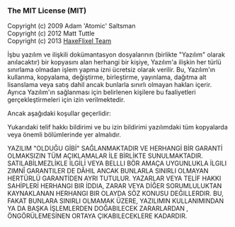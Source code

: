 ### The MIT License (MIT)

Copyright (c) 2009 Adam 'Atomic' Saltsman <br>
Copyright (c) 2012 Matt Tuttle <br>
Copyright (c) 2013 [HaxeFlixel Team](https://github.com/orgs/HaxeFlixel/people)

İşbu yazılım ve ilişkili dokümantasyon dosyalarının (birlikte "Yazılım" olarak anılacaktır) bir kopyasını alan herhangi bir kişiye, Yazılım'a ilişkin her türlü sınırlama olmadan işlem yapma izni ücretsiz olarak verilir.
Bu, Yazılım'ın kullanma, kopyalama, değiştirme, birleştirme, yayınlama, dağıtma alt lisanslama veya satış dahil ancak bunlarla sınırlı olmayan hakları içerir. 
Ayrıca Yazılım'ın sağlanması için belirlenen kişilere bu faaliyetleri gerçekleştirmeleri için izin verilmektedir.

Ancak aşağıdaki koşullar geçerlidir:

Yukarıdaki telif hakkı bildirimi ve bu izin bildirimi yazılımdaki tüm kopyalarda veya önemli bölümlerinde yer almalıdır.

YAZILIM "OLDUĞU GİBİ" SAĞLANMAKTADIR VE HERHANGİ BİR GARANTİ OLMAKSIZIN TÜM AÇIKLAMALAR İLE BİRLİKTE SUNULMAKTADIR. SATILABİLMEZLİKLE İLGİLİ VEYA BELLLI BÖR AMAÇA UYGUNLUKLA İLGILI ZIMNÎ GARANTILER DE DÂHIL ANCAK BUNLARLA SINIRLI OLMAYAN HERTÜRLÜ GARANTİDEN AYRI TUTULUR. 
YAZARLAR VEYA TELİF HAKKI SAHİPLERİ HERHANGI BIR İDDIA, ZARAR VEYA DİĞER SORUMLULUKTAN KAYNAKLANAN HERHANGI BIR OLAYDA SÖZ KONUSU DEĞILLERDIR. 
BU, FAKAT BUNLARA SINIRLI OLMAMAK ÜZERE, YAZILIMIN KULLANIMINDAN YA DA BAŞKA İŞLEMLERDEN DOĞABILECEK ZARARLARDAN , ÖNGÖRÜLEMESİNEN ORTAYA ÇIKABILECEKLERE KADARDIR.
